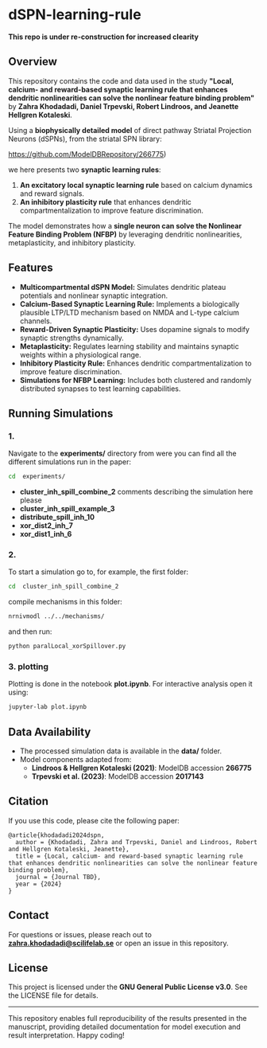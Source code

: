 # dSPN-learning-rule

**This repo is under re-construction for increased clearity**

## Overview

This repository contains the code and data used in the study **"Local, calcium- and reward-based synaptic learning rule that enhances dendritic nonlinearities can solve the nonlinear feature binding problem"** by **Zahra Khodadadi, Daniel Trpevski, Robert Lindroos, and Jeanette Hellgren Kotaleski**.

Using a **biophysically detailed model** of direct pathway Striatal Projection Neurons (dSPNs), from the striatal SPN library:

https://github.com/ModelDBRepository/266775)

we here presents two **synaptic learning rules**:

1. **An excitatory local synaptic learning rule** based on calcium dynamics and reward signals.
2. **An inhibitory plasticity rule** that enhances dendritic compartmentalization to improve feature discrimination.

The model demonstrates how a **single neuron can solve the Nonlinear Feature Binding Problem (NFBP)** by leveraging dendritic nonlinearities, metaplasticity, and inhibitory plasticity.

## Features

- **Multicompartmental dSPN Model:** Simulates dendritic plateau potentials and nonlinear synaptic integration.
- **Calcium-Based Synaptic Learning Rule:** Implements a biologically plausible LTP/LTD mechanism based on NMDA and L-type calcium channels.
- **Reward-Driven Synaptic Plasticity:** Uses dopamine signals to modify synaptic strengths dynamically.
- **Metaplasticity:** Regulates learning stability and maintains synaptic weights within a physiological range.
- **Inhibitory Plasticity Rule:** Enhances dendritic compartmentalization to improve feature discrimination.
- **Simulations for NFBP Learning:** Includes both clustered and randomly distributed synapses to test learning capabilities.

## Running Simulations

### 1.

Navigate to the **experiments/** directory from were you can find all the different simulations run in the paper:

```bash
cd  experiments/
```

- **cluster_inh_spill_combine_2** comments describing the simulation here please
- **cluster_inh_spill_example_3**
- **distribute_spill_inh_10**
- **xor_dist2_inh_7**
- **xor_dist1_inh_6**

### 2. 

To start a simulation go to, for example, the first folder:

```bash
cd  cluster_inh_spill_combine_2
```

compile mechanisms in this folder:

```bash
nrnivmodl ../../mechanisms/
```

and then run:

```bash
python paralLocal_xorSpillover.py
```

### 3. plotting

Plotting is done in the notebook **plot.ipynb**. For interactive analysis open it using:

```bash
jupyter-lab plot.ipynb
```


## Data Availability

- The processed simulation data is available in the **data/** folder.
- Model components adapted from:
  - **Lindroos & Hellgren Kotaleski (2021)**: ModelDB accession **266775**
  - **Trpevski et al. (2023)**: ModelDB accession **2017143**

## Citation

If you use this code, please cite the following paper:

```
@article{khodadadi2024dspn,
  author = {Khodadadi, Zahra and Trpevski, Daniel and Lindroos, Robert and Hellgren Kotaleski, Jeanette},
  title = {Local, calcium- and reward-based synaptic learning rule that enhances dendritic nonlinearities can solve the nonlinear feature binding problem},
  journal = {Journal TBD},
  year = {2024}
}
```

## Contact

For questions or issues, please reach out to **[zahra.khodadadi@scilifelab.se](mailto\:zahra.khodadadi@scilifelab.se)** or open an issue in this repository.

## License

This project is licensed under the **GNU General Public License v3.0**. See the LICENSE file for details.

---

This repository enables full reproducibility of the results presented in the manuscript, providing detailed documentation for model execution and result interpretation. Happy coding!

